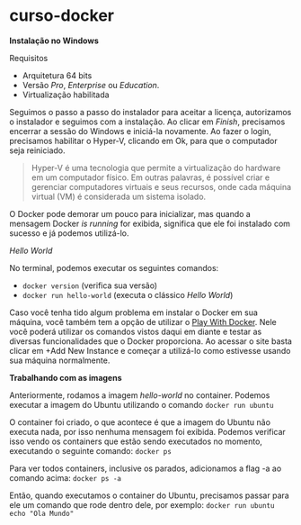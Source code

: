 # curso-docker

**Instalação no Windows**

Requisitos
- Arquitetura 64 bits
- Versão *Pro*, *Enterprise* ou *Education*.
- Virtualização habilitada

Seguimos o passo a passo do instalador para aceitar a licença, autorizamos o instalador e seguimos com a instalação. Ao clicar em *Finish*, precisamos encerrar a sessão do Windows e iniciá-la novamente. Ao fazer o login, precisamos habilitar o Hyper-V, clicando em Ok, para que o computador seja reiniciado.

> Hyper-V é uma tecnologia que permite a virtualização do hardware em um computador físico. Em outras palavras, é possível criar e gerenciar computadores virtuais e seus recursos, onde cada máquina virtual (VM) é considerada um sistema isolado.

O Docker pode demorar um pouco para inicializar, mas quando a mensagem Docker *is running* for exibida, significa que ele foi instalado com sucesso e já podemos utilizá-lo.

*Hello World*

No terminal, podemos executar os seguintes comandos:
- `docker version` (verifica sua versão)
- `docker run hello-world` (executa o clássico *Hello World*)

Caso você tenha tido algum problema em instalar o Docker em sua máquina, você também tem a opção de utilizar o [Play With Docker](https://labs.play-with-docker.com/). Nele você poderá utilizar os comandos vistos daqui em diante e testar as diversas funcionalidades que o Docker proporciona. Ao acessar o site basta clicar em +Add New Instance e começar a utilizá-lo como estivesse usando sua máquina normalmente.

**Trabalhando com as imagens**

Anteriormente, rodamos a imagem *hello-world* no container. 
Podemos executar a imagem do Ubuntu utilizando o comando `docker run ubuntu`

O container foi criado, o que acontece é que a imagem do Ubuntu não executa nada, por isso nenhuma mensagem foi exibida.
Podemos verificar isso vendo os containers que estão sendo executados no momento, executando o seguinte comando: `docker ps`

Para ver todos containers, inclusive os parados, adicionamos a flag -a ao comando acima: `docker ps -a`

Então, quando executamos o container do Ubuntu, precisamos passar para ele um comando que rode dentro dele, por exemplo:
`docker run ubuntu echo "Ola Mundo"`

